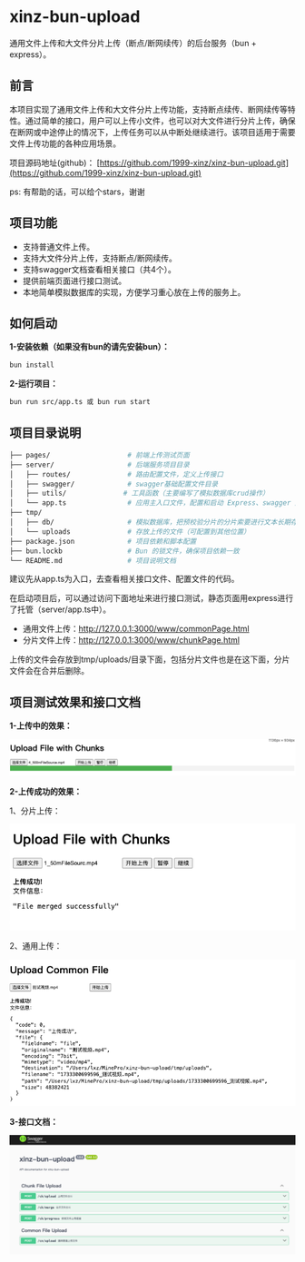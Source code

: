 # xinz-bun-upload

通用文件上传和大文件分片上传（断点/断网续传）的后台服务（bun + express）。

## 前言

本项目实现了通用文件上传和大文件分片上传功能，支持断点续传、断网续传等特性。通过简单的接口，用户可以上传小文件，也可以对大文件进行分片上传，确保在断网或中途停止的情况下，上传任务可以从中断处继续进行。该项目适用于需要文件上传功能的各种应用场景。

项目源码地址(github)：
[https://github.com/1999-xinz/xinz-bun-upload.git](https://github.com/1999-xinz/xinz-bun-upload.git)

ps: 有帮助的话，可以给个stars，谢谢

## 项目功能

* 支持普通文件上传。
* 支持大文件分片上传，支持断点/断网续传。
* 支持swagger文档查看相关接口（共4个）。
* 提供前端页面进行接口测试。
* 本地简单模拟数据库的实现，方便学习重心放在上传的服务上。

## 如何启动

**1-安装依赖（如果没有bun的请先安装bun）：**

```bash
bun install
```

**2-运行项目：**

```bash
bun run src/app.ts 或 bun run start
```

## 项目目录说明

```bash
├── pages/                   # 前端上传测试页面
├── server/                  # 后端服务项目目录
│   ├── routes/              # 路由配置文件，定义上传接口
│   ├── swagger/             # swagger基础配置文件目录
│   ├── utils/              # 工具函数（主要编写了模拟数据库crud操作）
│   └── app.ts               # 应用主入口文件，配置和启动 Express、swagger 服务，托管前端页面服务等
├── tmp/
│   ├── db/                  # 模拟数据库，把预校验分片的分片索要进行文本长期存储，用于断点续传
│   └── uploads              # 存放上传的文件（可配置到其他位置）
├── package.json             # 项目依赖和脚本配置
├── bun.lockb                # Bun 的锁文件，确保项目依赖一致
└── README.md                # 项目说明文档
```

建议先从app.ts为入口，去查看相关接口文件、配置文件的代码。

在启动项目后，可以通过访问下面地址来进行接口测试，静态页面用express进行了托管（server/app.ts中）。

- 通用文件上传：http://127.0.0.1:3000/www/commonPage.html
- 分片文件上传：http://127.0.0.1:3000/www/chunkPage.html

上传的文件会存放到tmp/uploads/目录下面，包括分片文件也是在这下面，分片文件会在合并后删除。

## 项目测试效果和接口文档

**1-上传中的效果：**

![1733296476283](image/README/1733296476283.png)

**2-上传成功的效果：**

1、分片上传：

![1733300754904](image/README/1733300754904.png)

2、通用上传：

![1733300736974](image/README/1733300736974.png)

**3-接口文档：**

![1733296568448](image/README/1733296568448.png)
